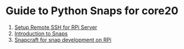 # Guide to Python Snaps for core20

1. [Setup Remote SSH for RPi Server](docs/ubuntu_ssh.md)
2. [Introduction to Snaps](docs/snap.md)
3. [Snapcraft for snap development on RPi](docs/snapcraft.md)
